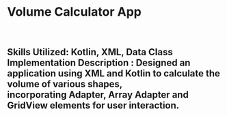<h1> Volume Calculator App </h1>
<br>
<h2> 
Skills Utilized: Kotlin, XML, Data Class Implementation 
Description :
Designed an application using XML and Kotlin to calculate the volume of various shapes,<br>
incorporating Adapter, Array Adapter and GridView elements for user interaction.
<br>
</h2>
